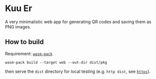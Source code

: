 # Kuu Er

A very minimalistic web app for generating QR codes and saving them as PNG images.

## How to build

Requirement: [`wasm-pack`](https://crates.io/crates/wasm-pack)

```
wasm-pack build --target web --out-dir dist/pkg
```

then serve the `dist` directory for local testing (e.g. `http dist`, see [`https`](https://crates.io/crates/https)).
